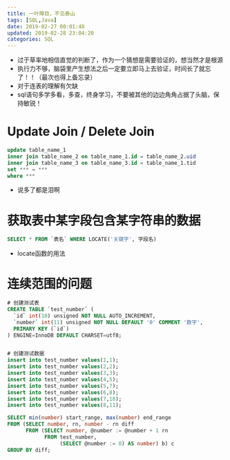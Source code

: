 ```yaml
---
title: 一叶障目，不见泰山
tags: [SQL,Java]
date: 2019-02-27 00:01:48
updated: 2019-02-28 23:04:20
categories: SQL
---
```


- 过于草率地相信直觉的判断了，作为一个猜想是需要验证的，想当然才是根源
- 执行力不够，脑袋里产生想法之后一定要立即马上去验证，时间长了就忘了！！（最次也得上备忘录）
- 对于连表的理解有欠缺
- sql语句多学多看，多查，终身学习，不要被其他的边边角角占据了头脑，保持敏锐！


# Update Join / Delete Join
```sql
update table_name_1
inner join table_name_2 on table_name_1.id = table_name_2.uid
inner join table_name_3 on table_name_3.id = table_name_1.tid
set *** = ***
where ***
```
- 说多了都是泪啊

# 获取表中某字段包含某字符串的数据
```sql
SELECT * FROM `表名` WHERE LOCATE('关键字', 字段名)
```
- locate函数的用法

# 连续范围的问题
```sql
# 创建测试表
CREATE TABLE `test_number` (
  `id` int(10) unsigned NOT NULL AUTO_INCREMENT,
  `number` int(11) unsigned NOT NULL DEFAULT '0' COMMENT '数字',
  PRIMARY KEY (`id`)
) ENGINE=InnoDB DEFAULT CHARSET=utf8;


# 创建测试数据
insert into test_number values(1,1);
insert into test_number values(2,2);
insert into test_number values(3,3);
insert into test_number values(4,5);
insert into test_number values(5,7);
insert into test_number values(6,8);
insert into test_number values(7,10);
insert into test_number values(8,11);

SELECT min(number) start_range, max(number) end_range
FROM (SELECT number, rn, number - rn diff
      FROM (SELECT number, @number := @number + 1 rn
            FROM test_number,
                 (SELECT @number := 0) AS number) b) c
GROUP BY diff;
```

# 

